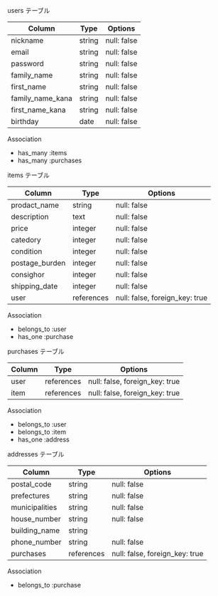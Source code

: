 users テーブル

| Column             | Type   | Options     |
| ------------------ | ------ | ----------- |
| nickname           | string | null: false |
| email              | string | null: false |
| password           | string | null: false |
| family_name        | string | null: false |
| first_name         | string | null: false |
| family_name_kana   | string | null: false |
| first_name_kana    | string | null: false |
| birthday           | date   | null: false |

  Association

- has_many :items
- has_many :purchases


items テーブル

| Column         | Type       | Options                        |
| -------------- | -----------| ------------------------------ |
| prodact_name   | string     | null: false                    |
| description    | text       | null: false                    |
| price          | integer    | null: false                    |
| catedory       | integer    | null: false                    |
| condition      | integer    | null: false                    |
| postage_burden | integer    | null: false                    |
| consighor      | integer    | null: false                    |
| shipping_date  | integer    | null: false                    |
| user           | references | null: false, foreign_key: true |

  Association

- belongs_to :user
- has_one :purchase


purchases テーブル

| Column        | Type        | Options                        |
| ------------- | ----------- | ------------------------------ |
| user          | references  | null: false, foreign_key: true |
| item          | references  | null: false, foreign_key: true |

  Association

- belongs_to :user
- belongs_to :item
- has_one :address


addresses テーブル

| Column             | Type       | Options                        |
| ------------------ | ---------- | ------------------------------ |
| postal_code        | string     | null: false                    |
| prefectures        | string     | null: false                    |
| municipalities     | string     | null: false                    |
| house_number       | string     | null: false                    |
| building_name      | string     |                                |
| phone_number       | string     | null: false                    |
| purchases          | references | null: false, foreign_key: true |

  Association

- belongs_to :purchase